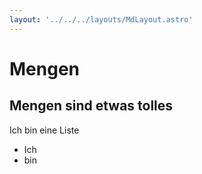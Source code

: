 ```yaml
---
layout: '../../../layouts/MdLayout.astro'
---
```


# Mengen

## Mengen sind etwas tolles

Ich bin eine Liste

- Ich
- bin
